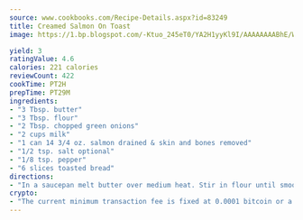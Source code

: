 ```yaml
---
source: www.cookbooks.com/Recipe-Details.aspx?id=83249
title: Creamed Salmon On Toast
image: https://1.bp.blogspot.com/-Ktuo_245eT0/YA2H1yyKl9I/AAAAAAAABhE/WMoqSq2tWOcgMkPaLYZ-49h8pVDUUwFCQCLcBGAsYHQ/s307/5.png

yield: 3
ratingValue: 4.6
calories: 221 calories
reviewCount: 422
cookTime: PT2H
prepTime: PT29M
ingredients:
- "3 Tbsp. butter"
- "3 Tbsp. flour"
- "2 Tbsp. chopped green onions"
- "2 cups milk"
- "1 can 14 3/4 oz. salmon drained & skin and bones removed"
- "1/2 tsp. salt optional"
- "1/8 tsp. pepper"
- "6 slices toasted bread"
directions:
- "In a saucepan melt butter over medium heat. Stir in flour until smooth, add onions. Gradually stir in milk. Bring to a boil cook and stir for 2 minutes or until thickened. Reduce heat. Stir in salmon. Salt and pepper if desired. Cook for 10-12 minutes or until heated through. Serve over toast. Yield 6 servings."
crypto:
- "The current minimum transaction fee is fixed at 0.0001 bitcoin or a tenth of a millibitcoin per kilobyte, recently decreased from one millibitcoin."
---
```

